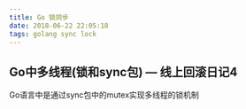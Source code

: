 ```yaml
---
title: Go 锁同步
date: 2018-06-22 22:05:18
tags: golang sync lock
---
```


## Go中多线程(锁和sync包) — 线上回滚日记4



Go语言中是通过sync包中的mutex实现多线程的锁机制
